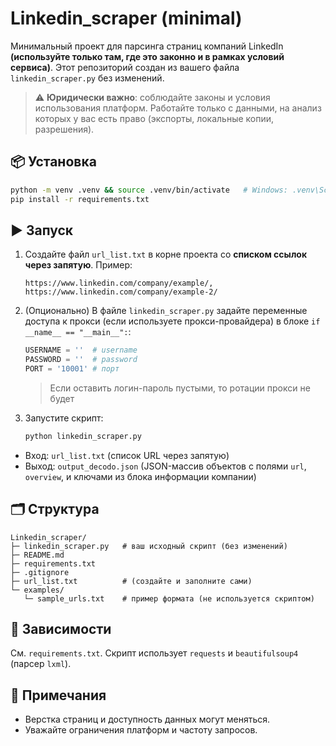 # Linkedin_scraper (minimal)

Минимальный проект для парсинга страниц компаний LinkedIn **(используйте только там, где это законно и в рамках условий сервиса)**.
Этот репозиторий создан из вашего файла `linkedin_scraper.py` без изменений.

> ⚠️ **Юридически важно**: соблюдайте законы и условия использования платформ. Работайте только с данными, на анализ которых у вас есть право (экспорты, локальные копии, разрешения).

## 📦 Установка
```bash
python -m venv .venv && source .venv/bin/activate   # Windows: .venv\Scripts\activate
pip install -r requirements.txt
```

## ▶️ Запуск
1. Создайте файл `url_list.txt` в корне проекта со **списком ссылок через запятую**. Пример:
   ```text
   https://www.linkedin.com/company/example/,
   https://www.linkedin.com/company/example-2/
   ```

2. (Опционально) В файле `linkedin_scraper.py` задайте переменные доступа к прокси (если используете прокси-провайдера) в блоке `if __name__ == "__main__":`:
   ```python
   USERNAME = ''  # username
   PASSWORD = ''  # password
   PORT = '10001' # порт
   ```
   > Если оставить логин-пароль пустыми, то ротации прокси не будет

3. Запустите скрипт:
   ```bash
   python linkedin_scraper.py
   ```

- Вход: `url_list.txt` (список URL через запятую)
- Выход: `output_decodo.json` (JSON-массив объектов c полями `url`, `overview`, и ключами из блока информации компании)

## 🗂 Структура
```
Linkedin_scraper/
├─ linkedin_scraper.py   # ваш исходный скрипт (без изменений)
├─ README.md
├─ requirements.txt
├─ .gitignore
├─ url_list.txt          # (создайте и заполните сами)
└─ examples/
   └─ sample_urls.txt    # пример формата (не используется скриптом)
```

## 🧩 Зависимости
См. `requirements.txt`. Скрипт использует `requests` и `beautifulsoup4` (парсер `lxml`).

## 📝 Примечания
- Верстка страниц и доступность данных могут меняться.
- Уважайте ограничения платформ и частоту запросов.
